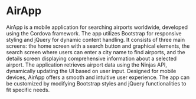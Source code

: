 # AirApp
AirApp is a mobile application for searching airports worldwide, developed using the Cordova framework. The app utilizes Bootstrap for responsive styling and jQuery for dynamic content handling. It consists of three main screens: the home screen with a search button and graphical elements, the search screen where users can enter a city name to find airports, and the details screen displaying comprehensive information about a selected airport. The application retrieves airport data using the Ninjas API, dynamically updating the UI based on user input. Designed for mobile devices, AirApp offers a smooth and intuitive user experience. The app can be customized by modifying Bootstrap styles and jQuery functionalities to fit specific needs.
